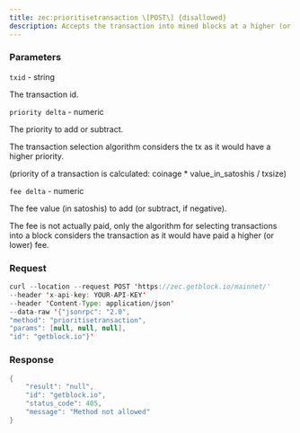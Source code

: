 ```yaml
---
title: zec:prioritisetransaction \[POST\] {disallowed}
description: Accepts the transaction into mined blocks at a higher (or lower)priority
---
```


### Parameters


`txid` - string

The transaction id.

`priority delta` - numeric

The priority to add or subtract.

The transaction selection algorithm considers the tx as it would have a
higher priority.

(priority of a transaction is calculated: coinage \* value_in_satoshis /
txsize)

`fee delta` - numeric

The fee value (in satoshis) to add (or subtract, if negative).

The fee is not actually paid, only the algorithm for selecting
transactions into a block considers the transaction as it would have
paid a higher (or lower) fee.

### Request

``` java
curl --location --request POST 'https://zec.getblock.io/mainnet/' 
--header 'x-api-key: YOUR-API-KEY' 
--header 'Content-Type: application/json' 
--data-raw '{"jsonrpc": "2.0",
"method": "prioritisetransaction",
"params": [null, null, null],
"id": "getblock.io"}'
```

###  Response

``` java
{
    "result": "null",
    "id": "getblock.io",
    "status_code": 405,
    "message": "Method not allowed"
}
```

